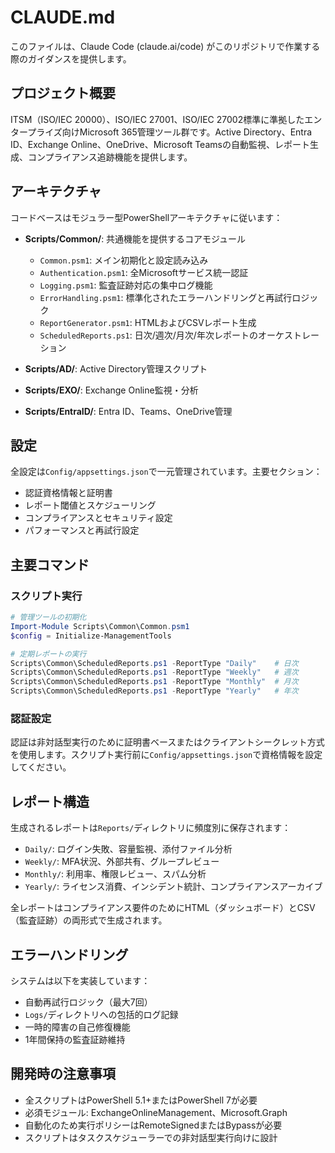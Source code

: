 # CLAUDE.md

このファイルは、Claude Code (claude.ai/code) がこのリポジトリで作業する際のガイダンスを提供します。

## プロジェクト概要

ITSM（ISO/IEC 20000）、ISO/IEC 27001、ISO/IEC 27002標準に準拠したエンタープライズ向けMicrosoft 365管理ツール群です。Active Directory、Entra ID、Exchange Online、OneDrive、Microsoft Teamsの自動監視、レポート生成、コンプライアンス追跡機能を提供します。

## アーキテクチャ

コードベースはモジュラー型PowerShellアーキテクチャに従います：

- **Scripts/Common/**: 共通機能を提供するコアモジュール
  - `Common.psm1`: メイン初期化と設定読み込み
  - `Authentication.psm1`: 全Microsoftサービス統一認証
  - `Logging.psm1`: 監査証跡対応の集中ログ機能
  - `ErrorHandling.psm1`: 標準化されたエラーハンドリングと再試行ロジック
  - `ReportGenerator.psm1`: HTMLおよびCSVレポート生成
  - `ScheduledReports.ps1`: 日次/週次/月次/年次レポートのオーケストレーション

- **Scripts/AD/**: Active Directory管理スクリプト
- **Scripts/EXO/**: Exchange Online監視・分析
- **Scripts/EntraID/**: Entra ID、Teams、OneDrive管理

## 設定

全設定は`Config/appsettings.json`で一元管理されています。主要セクション：
- 認証資格情報と証明書
- レポート閾値とスケジューリング
- コンプライアンスとセキュリティ設定
- パフォーマンスと再試行設定

## 主要コマンド

### スクリプト実行
```powershell
# 管理ツールの初期化
Import-Module Scripts\Common\Common.psm1
$config = Initialize-ManagementTools

# 定期レポートの実行
Scripts\Common\ScheduledReports.ps1 -ReportType "Daily"    # 日次
Scripts\Common\ScheduledReports.ps1 -ReportType "Weekly"   # 週次
Scripts\Common\ScheduledReports.ps1 -ReportType "Monthly"  # 月次
Scripts\Common\ScheduledReports.ps1 -ReportType "Yearly"   # 年次
```

### 認証設定
認証は非対話型実行のために証明書ベースまたはクライアントシークレット方式を使用します。スクリプト実行前に`Config/appsettings.json`で資格情報を設定してください。

## レポート構造

生成されるレポートは`Reports/`ディレクトリに頻度別に保存されます：
- `Daily/`: ログイン失敗、容量監視、添付ファイル分析
- `Weekly/`: MFA状況、外部共有、グループレビュー
- `Monthly/`: 利用率、権限レビュー、スパム分析
- `Yearly/`: ライセンス消費、インシデント統計、コンプライアンスアーカイブ

全レポートはコンプライアンス要件のためにHTML（ダッシュボード）とCSV（監査証跡）の両形式で生成されます。

## エラーハンドリング

システムは以下を実装しています：
- 自動再試行ロジック（最大7回）
- `Logs/`ディレクトリへの包括的ログ記録
- 一時的障害の自己修復機能
- 1年間保持の監査証跡維持

## 開発時の注意事項

- 全スクリプトはPowerShell 5.1+またはPowerShell 7が必要
- 必須モジュール: ExchangeOnlineManagement、Microsoft.Graph
- 自動化のため実行ポリシーはRemoteSignedまたはBypassが必要
- スクリプトはタスクスケジューラーでの非対話型実行向けに設計